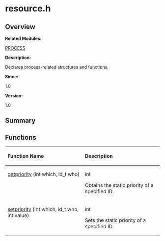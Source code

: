 # resource.h<a name="EN-US_TOPIC_0000001055108025"></a>

## **Overview**<a name="section1654331911084831"></a>

**Related Modules:**

[PROCESS](process.md)

**Description:**

Declares process-related structures and functions. 

**Since:**

1.0

**Version:**

1.0

## **Summary**<a name="section1633353077084831"></a>

## Functions<a name="func-members"></a>

<a name="table1074254669084831"></a>
<table><thead align="left"><tr id="row1022034104084831"><th class="cellrowborder" valign="top" width="50%" id="mcps1.1.3.1.1"><p id="p187342976084831"><a name="p187342976084831"></a><a name="p187342976084831"></a>Function Name</p>
</th>
<th class="cellrowborder" valign="top" width="50%" id="mcps1.1.3.1.2"><p id="p694011492084831"><a name="p694011492084831"></a><a name="p694011492084831"></a>Description</p>
</th>
</tr>
</thead>
<tbody><tr id="row1109527933084831"><td class="cellrowborder" valign="top" width="50%" headers="mcps1.1.3.1.1 "><p id="p407957072084831"><a name="p407957072084831"></a><a name="p407957072084831"></a><a href="process.md#gac2ee4921a8961060b4c7fcad8bf2b4e2">getpriority</a> (int which, id_t who)</p>
</td>
<td class="cellrowborder" valign="top" width="50%" headers="mcps1.1.3.1.2 "><p id="p896751955084831"><a name="p896751955084831"></a><a name="p896751955084831"></a>int </p>
<p id="p290532172084831"><a name="p290532172084831"></a><a name="p290532172084831"></a>Obtains the static priority of a specified ID. </p>
</td>
</tr>
<tr id="row897172992084831"><td class="cellrowborder" valign="top" width="50%" headers="mcps1.1.3.1.1 "><p id="p266498803084831"><a name="p266498803084831"></a><a name="p266498803084831"></a><a href="process.md#ga0a8d4c8043a7748c25dd551dc69dcad2">setpriority</a> (int which, id_t who, int value)</p>
</td>
<td class="cellrowborder" valign="top" width="50%" headers="mcps1.1.3.1.2 "><p id="p1556450753084831"><a name="p1556450753084831"></a><a name="p1556450753084831"></a>int </p>
<p id="p1054083561084831"><a name="p1054083561084831"></a><a name="p1054083561084831"></a>Sets the static priority of a specified ID. </p>
</td>
</tr>
</tbody>
</table>

